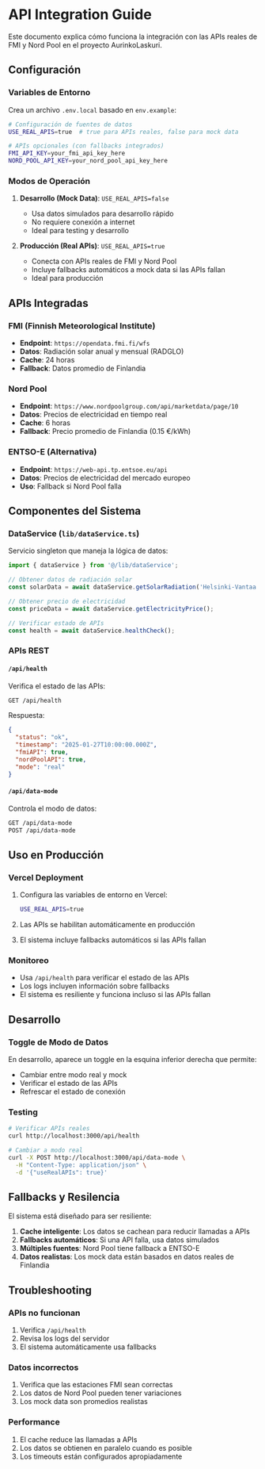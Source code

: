 # API Integration Guide

Este documento explica cómo funciona la integración con las APIs reales de FMI y Nord Pool en el proyecto AurinkoLaskuri.

## Configuración

### Variables de Entorno

Crea un archivo `.env.local` basado en `env.example`:

```bash
# Configuración de fuentes de datos
USE_REAL_APIS=true  # true para APIs reales, false para mock data

# APIs opcionales (con fallbacks integrados)
FMI_API_KEY=your_fmi_api_key_here
NORD_POOL_API_KEY=your_nord_pool_api_key_here
```

### Modos de Operación

1. **Desarrollo (Mock Data)**: `USE_REAL_APIS=false`
   - Usa datos simulados para desarrollo rápido
   - No requiere conexión a internet
   - Ideal para testing y desarrollo

2. **Producción (Real APIs)**: `USE_REAL_APIS=true`
   - Conecta con APIs reales de FMI y Nord Pool
   - Incluye fallbacks automáticos a mock data si las APIs fallan
   - Ideal para producción

## APIs Integradas

### FMI (Finnish Meteorological Institute)
- **Endpoint**: `https://opendata.fmi.fi/wfs`
- **Datos**: Radiación solar anual y mensual (RADGLO)
- **Cache**: 24 horas
- **Fallback**: Datos promedio de Finlandia

### Nord Pool
- **Endpoint**: `https://www.nordpoolgroup.com/api/marketdata/page/10`
- **Datos**: Precios de electricidad en tiempo real
- **Cache**: 6 horas
- **Fallback**: Precio promedio de Finlandia (0.15 €/kWh)

### ENTSO-E (Alternativa)
- **Endpoint**: `https://web-api.tp.entsoe.eu/api`
- **Datos**: Precios de electricidad del mercado europeo
- **Uso**: Fallback si Nord Pool falla

## Componentes del Sistema

### DataService (`lib/dataService.ts`)
Servicio singleton que maneja la lógica de datos:

```typescript
import { dataService } from '@/lib/dataService';

// Obtener datos de radiación solar
const solarData = await dataService.getSolarRadiation('Helsinki-Vantaa');

// Obtener precio de electricidad
const priceData = await dataService.getElectricityPrice();

// Verificar estado de APIs
const health = await dataService.healthCheck();
```

### APIs REST

#### `/api/health`
Verifica el estado de las APIs:
```bash
GET /api/health
```

Respuesta:
```json
{
  "status": "ok",
  "timestamp": "2025-01-27T10:00:00.000Z",
  "fmiAPI": true,
  "nordPoolAPI": true,
  "mode": "real"
}
```

#### `/api/data-mode`
Controla el modo de datos:
```bash
GET /api/data-mode
POST /api/data-mode
```

## Uso en Producción

### Vercel Deployment

1. Configura las variables de entorno en Vercel:
   ```bash
   USE_REAL_APIS=true
   ```

2. Las APIs se habilitan automáticamente en producción

3. El sistema incluye fallbacks automáticos si las APIs fallan

### Monitoreo

- Usa `/api/health` para verificar el estado de las APIs
- Los logs incluyen información sobre fallbacks
- El sistema es resiliente y funciona incluso si las APIs fallan

## Desarrollo

### Toggle de Modo de Datos

En desarrollo, aparece un toggle en la esquina inferior derecha que permite:
- Cambiar entre modo real y mock
- Verificar el estado de las APIs
- Refrescar el estado de conexión

### Testing

```bash
# Verificar APIs reales
curl http://localhost:3000/api/health

# Cambiar a modo real
curl -X POST http://localhost:3000/api/data-mode \
  -H "Content-Type: application/json" \
  -d '{"useRealAPIs": true}'
```

## Fallbacks y Resilencia

El sistema está diseñado para ser resiliente:

1. **Cache inteligente**: Los datos se cachean para reducir llamadas a APIs
2. **Fallbacks automáticos**: Si una API falla, usa datos simulados
3. **Múltiples fuentes**: Nord Pool tiene fallback a ENTSO-E
4. **Datos realistas**: Los mock data están basados en datos reales de Finlandia

## Troubleshooting

### APIs no funcionan
1. Verifica `/api/health`
2. Revisa los logs del servidor
3. El sistema automáticamente usa fallbacks

### Datos incorrectos
1. Verifica que las estaciones FMI sean correctas
2. Los datos de Nord Pool pueden tener variaciones
3. Los mock data son promedios realistas

### Performance
1. El cache reduce las llamadas a APIs
2. Los datos se obtienen en paralelo cuando es posible
3. Los timeouts están configurados apropiadamente

